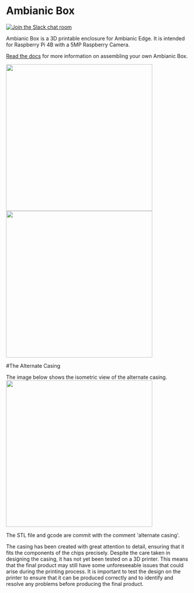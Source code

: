 # Ambianic Box

[![Join the Slack chat room](https://img.shields.io/badge/Slack-Join%20the%20chat%20room-blue)](https://join.slack.com/t/ambianicai/shared_invite/zt-eosk4tv5-~GR3Sm7ccGbv1R7IEpk7OQ)

Ambianic Box is a 3D printable enclosure for Ambianic Edge. It is intended for Raspberry Pi 4B with a 5MP Raspberry Camera.

[Read the docs](https://docs.ambianic.ai/users/ambianicbox/) for more information on assembling your own Ambianic Box.

<span aligh="left">
  <img src="https://user-images.githubusercontent.com/2234901/99598679-87df9000-29bf-11eb-9d62-ddb1b402e803.jpeg" height="400"/>
  <img src="https://user-images.githubusercontent.com/2234901/99598684-8910bd00-29bf-11eb-9b8c-be91dfa28021.jpeg" height="400"/>  
<span>
 
 #The Alternate Casing
  
  The image below shows the isometric view of the alternate casing.
  <img src="https://github.com/nueladeyemi1/ambianic-box/blob/main/AmbianicCase.JPG" height="400"/>
  
The STL file and gcode are commit with the comment 'alternate casing'.
  
The casing has been created with great attention to detail, ensuring that it fits the components of the chips precisely. Despite the care taken in designing the casing, it has not yet been tested on a 3D printer. This means that the final product may still have some unforeseeable issues that could arise during the printing process. It is important to test the design on the printer to ensure that it can be produced correctly and to identify and resolve any problems before producing the final product.
  
  
  
  
  
